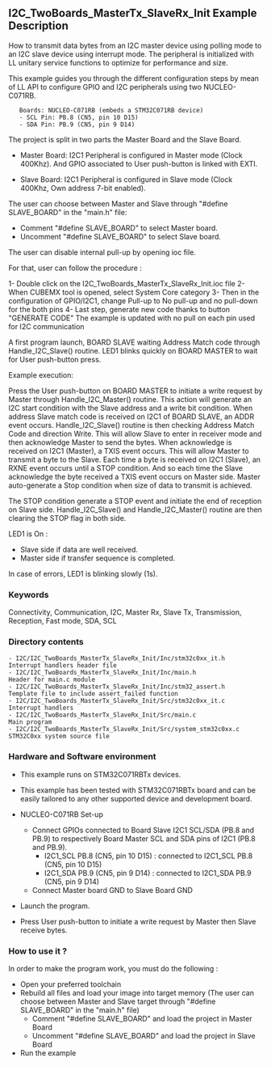 ## <b>I2C_TwoBoards_MasterTx_SlaveRx_Init Example Description</b>

How to transmit data bytes from an I2C master device using polling mode
to an I2C slave device using interrupt mode. The peripheral is initialized
with LL unitary service functions to optimize for performance and size.

This example guides you through the different configuration steps by mean of LL API
to configure GPIO and I2C peripherals using two NUCLEO-C071RB.

       Boards: NUCLEO-C071RB (embeds a STM32C071RB device)
       - SCL Pin: PB.8 (CN5, pin 10 D15)
       - SDA Pin: PB.9 (CN5, pin 9 D14)

The project is split in two parts the Master Board and the Slave Board.

- Master Board: 
  I2C1 Peripheral is configured in Master mode (Clock 400Khz).
  And GPIO associated to User push-button is linked with EXTI.

- Slave Board: 
  I2C1 Peripheral is configured in Slave mode (Clock 400Khz, Own address 7-bit enabled).

The user can choose between Master and Slave through "#define SLAVE_BOARD"
in the "main.h" file:

- Comment "#define SLAVE_BOARD" to select Master board.
- Uncomment "#define SLAVE_BOARD" to select Slave board.

The user can disable internal pull-up by opening ioc file.

For that, user can follow the procedure :

1- Double click on the I2C_TwoBoards_MasterTx_SlaveRx_Init.ioc file
2- When CUBEMX tool is opened, select System Core category
3- Then in the configuration of GPIO/I2C1, change Pull-up to No pull-up and no pull-down for the both pins
4- Last step, generate new code thanks to button "GENERATE CODE"
The example is updated with no pull on each pin used for I2C communication

A first program launch, BOARD SLAVE waiting Address Match code through Handle_I2C_Slave() routine.
LED1 blinks quickly on BOARD MASTER to wait for User push-button press.

Example execution:

Press the User push-button on BOARD MASTER to initiate a write request by Master through Handle_I2C_Master() routine.
This action will generate an I2C start condition with the Slave address and a write bit condition.
When address Slave match code is received on I2C1 of BOARD SLAVE, an ADDR event occurs.
Handle_I2C_Slave() routine is then checking Address Match Code and direction Write.
This will allow Slave to enter in receiver mode and then acknowledge Master to send the bytes.
When acknowledge is received on I2C1 (Master), a TXIS event occurs.
This will allow Master to transmit a byte to the Slave.
Each time a byte is received on I2C1 (Slave), an RXNE event occurs until a STOP condition.
And so each time the Slave acknowledge the byte received a TXIS event occurs on Master side.
Master auto-generate a Stop condition when size of data to transmit is achieved.

The STOP condition generate a STOP event and initiate the end of reception on Slave side.
Handle_I2C_Slave() and Handle_I2C_Master() routine are then clearing the STOP flag in both side.

LED1 is On :

- Slave side if data are well received.
- Master side if transfer sequence is completed.

In case of errors, LED1 is blinking slowly (1s).

### <b>Keywords</b>

Connectivity, Communication, I2C, Master Rx, Slave Tx, Transmission, Reception, Fast mode, SDA, SCL


### <b>Directory contents</b> 

    - I2C/I2C_TwoBoards_MasterTx_SlaveRx_Init/Inc/stm32c0xx_it.h          Interrupt handlers header file
    - I2C/I2C_TwoBoards_MasterTx_SlaveRx_Init/Inc/main.h                  Header for main.c module
    - I2C/I2C_TwoBoards_MasterTx_SlaveRx_Init/Inc/stm32_assert.h          Template file to include assert_failed function
    - I2C/I2C_TwoBoards_MasterTx_SlaveRx_Init/Src/stm32c0xx_it.c          Interrupt handlers
    - I2C/I2C_TwoBoards_MasterTx_SlaveRx_Init/Src/main.c                  Main program
    - I2C/I2C_TwoBoards_MasterTx_SlaveRx_Init/Src/system_stm32c0xx.c      STM32C0xx system source file

### <b>Hardware and Software environment</b>

  - This example runs on STM32C071RBTx devices.

  - This example has been tested with STM32C071RBTx board and can be
    easily tailored to any other supported device and development board.

  - NUCLEO-C071RB Set-up
    - Connect GPIOs connected to Board Slave I2C1 SCL/SDA (PB.8 and PB.9)
    to respectively Board Master SCL and SDA pins of I2C1 (PB.8 and PB.9).
      - I2C1_SCL  PB.8 (CN5, pin 10 D15) : connected to I2C1_SCL PB.8 (CN5, pin 10 D15)
      - I2C1_SDA  PB.9 (CN5, pin 9 D14) : connected to I2C1_SDA PB.9 (CN5, pin 9 D14)
    - Connect Master board GND to Slave Board GND

  - Launch the program.
  - Press User push-button to initiate a write request by Master
      then Slave receive bytes.

### <b>How to use it ?</b>

In order to make the program work, you must do the following :

 - Open your preferred toolchain
 - Rebuild all files and load your image into target memory (The user can choose between Master
   and Slave target through "#define SLAVE_BOARD" in the "main.h" file)
      - Comment "#define SLAVE_BOARD" and load the project in Master Board
      - Uncomment "#define SLAVE_BOARD" and load the project in Slave Board
 - Run the example

